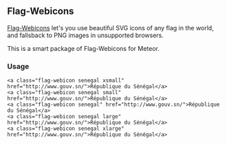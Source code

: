 ## Flag-Webicons

[Flag-Webicons](https://github.com/seanherron/Flag-Webicons) let's you use beautiful SVG icons of any flag in the world, and fallsback to PNG images in unsupported browsers.

This is a smart package of Flag-Webicons for Meteor.

### Usage

```
<a class="flag-webicon senegal xsmall" href="http://www.gouv.sn/">République du Sénégal</a>
<a class="flag-webicon senegal small" href="http://www.gouv.sn/">République du Sénégal</a>
<a class="flag-webicon senegal" href="http://www.gouv.sn/">République du Sénégal</a>
<a class="flag-webicon senegal large" href="http://www.gouv.sn/">République du Sénégal</a>
<a class="flag-webicon senegal xlarge" href="http://www.gouv.sn/">République du Sénégal</a>
```
